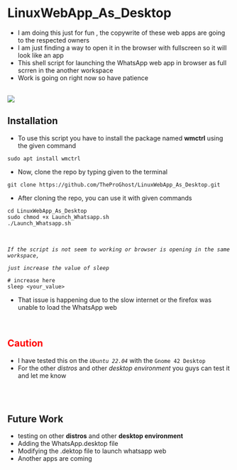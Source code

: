 # LinuxWebApp_As_Desktop
* I am doing this just for fun , the copywrite of these web apps are going to the respected owners
* I am just finding a way to open it in the browser with fullscreen so it will look like an app
* This shell script for launching the WhatsApp web app in browser as full scrren in the another workspace 
* Work is going on right now so have patience
<br/>
<img src="https://visitor-badge.laobi.icu/badge?page_id=TheProGhost.LinuxWebApp_As_Desktop&left_text=My%20Page%20Visitors">
<br/>

## Installation
* To use this script you have to install the package named __wmctrl__ using the given command
``` 
sudo apt install wmctrl
``` 
* Now, clone the repo by typing given to the terminal
```
git clone https://github.com/TheProGhost/LinuxWebApp_As_Desktop.git
```
* After cloning the repo, you can use it with given commands
```
cd LinuxWebApp_As_Desktop
sudo chmod +x Launch_Whatsapp.sh
./Launch_Whatsapp.sh
```
<br/>

_`If the script is not seem to working or browser is opening in the same workspace,`_
<br/>

_`just increase the value of sleep`_
<br/>

``` 
# increase here
sleep <your_value>
```
* That issue is happening due to the slow internet or the firefox was unable to load the WhatsApp web
<br/>


## <span style="color: red"> Caution </span>
* I have tested this on the _`Ubuntu 22.04`_ with the `Gnome 42 Desktop`
* For the other _distros_ and other _desktop environment_ you guys can test it and let me know
<br/>
<br/>

## Future Work
* testing on other __distros__ and other __desktop environment__
* Adding the WhatsApp.desktop file 
* Modifying the .dektop file to launch whatsapp web
* Another apps are coming 
